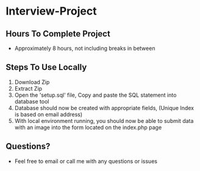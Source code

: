 # Interview-Project

## Hours To Complete Project
* Approximately 8 hours, not including breaks in between

## Steps To Use Locally
1. Download Zip
2. Extract Zip
3. Open the 'setup.sql' file, Copy and paste the SQL statement into database tool
4. Database should now be created with appropriate fields, (Unique Index is based on email address)
5. With local environment running, you should now be able to submit data with an image into the form located on the index.php page


## Questions?
* Feel free to email or call me with any questions or issues
